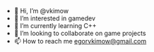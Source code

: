 - 👋 Hi, I’m @vkimow
- 👀 I’m interested in gamedev
- 🌱 I’m currently learning C++
- 💞️ I’m looking to collaborate on game projects
- 📫 How to reach me egorvkimow@gmail.com

<!---
vkimow/vkimow is a ✨ special ✨ repository because its `README.md` (this file) appears on your GitHub profile.
You can click the Preview link to take a look at your changes.
--->
